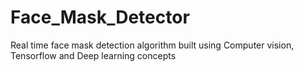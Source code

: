 # Face_Mask_Detector
Real time face mask detection algorithm built using Computer vision, Tensorflow and Deep learning concepts 
